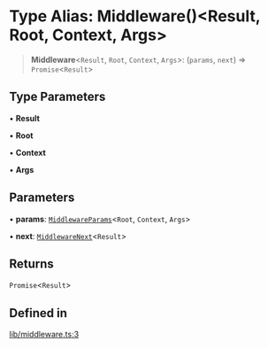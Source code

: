 # Type Alias: Middleware()\<Result, Root, Context, Args\>

> **Middleware**\<`Result`, `Root`, `Context`, `Args`\>: (`params`, `next`) => `Promise`\<`Result`\>

## Type Parameters

• **Result**

• **Root**

• **Context**

• **Args**

## Parameters

• **params**: [`MiddlewareParams`](MiddlewareParams.md)\<`Root`, `Context`, `Args`\>

• **next**: [`MiddlewareNext`](MiddlewareNext.md)\<`Result`\>

## Returns

`Promise`\<`Result`\>

## Defined in

[lib/middleware.ts:3](https://github.com/andreisergiu98/baeta/blob/4c16a2c8fa14b6d48e42b6a2c2893542bd64b987/packages/core/lib/middleware.ts#L3)
